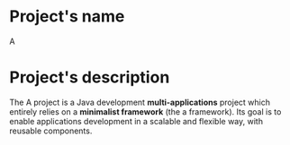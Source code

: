 # Project's name
A

# Project's description

The A project is a Java development **multi-applications** project which entirely relies on a **minimalist framework** (the a framework). Its goal is to enable applications development in a scalable and flexible way, with reusable components.